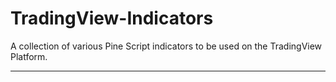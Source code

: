 # TradingView-Indicators
A collection of various Pine Script indicators to be used on the TradingView Platform.

***
